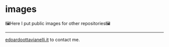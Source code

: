 # images

🖼️Here I put public images for other repositories🖼️

---------

[edoardoottavianelli.it](https://www.edoardoottavianelli.it/) to contact me.
